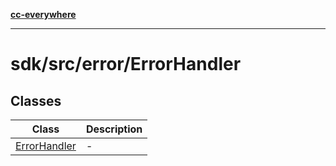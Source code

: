 [**cc-everywhere**](../../../../index.md)

***

# sdk/src/error/ErrorHandler

## Classes

| Class | Description |
| ------ | ------ |
| [ErrorHandler](../error-handler/classes/error-handler.md) | - |
